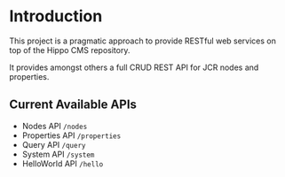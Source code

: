 # Introduction

This project is a pragmatic approach to provide RESTful web services on top of the Hippo CMS repository.

It provides amongst others a full CRUD REST API for JCR nodes and properties.

## Current Available APIs

+ Nodes API ```/nodes```
+ Properties API ```/properties```
+ Query API ```/query```
+ System API ```/system```
+ HelloWorld API ```/hello```
